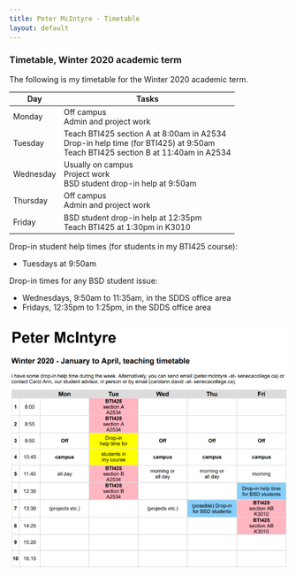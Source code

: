 ```yaml
---
title: Peter McIntyre - Timetable
layout: default
---
```


### Timetable, Winter 2020 academic term

The following is my timetable for the Winter 2020 academic term. 

Day | Tasks 
--- | ---
Monday | Off campus<br>Admin and project work
Tuesday | Teach BTI425 section A at 8:00am in A2534<br>Drop-in help time (for BTI425) at 9:50am<br>Teach BTI425 section B at 11:40am in A2534
Wednesday | Usually on campus<br>Project work<br>BSD student drop-in help at 9:50am
Thursday | Off campus<br>Admin and project work 
Friday | BSD student drop-in help at 12:35pm<br>Teach BTI425 at 1:30pm in K3010

Drop-in student help times (for students in my BTI425 course):
* Tuesdays at 9:50am 

Drop-in times for any BSD student issue:
* Wednesdays, 9:50am to 11:35am, in the SDDS office area 
* Fridays, 12:35pm to 1:25pm, in the SDDS office area

<br>

<img src="/media/timetable-2020-winter-v2.png" alt="Timetable" class="border1">

<br>
